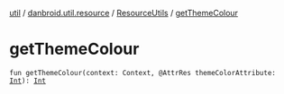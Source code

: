 [util](../../index.md) / [danbroid.util.resource](../index.md) / [ResourceUtils](index.md) / [getThemeColour](./get-theme-colour.md)

# getThemeColour

`fun getThemeColour(context: Context, @AttrRes themeColorAttribute: `[`Int`](https://kotlinlang.org/api/latest/jvm/stdlib/kotlin/-int/index.html)`): `[`Int`](https://kotlinlang.org/api/latest/jvm/stdlib/kotlin/-int/index.html)